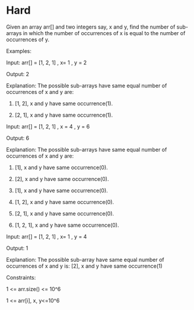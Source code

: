 # Hard

Given an array arr[] and two integers say, x and y, find the number of sub-arrays in which the number of occurrences of x is equal to the number of occurrences of y.

Examples:

Input: arr[] = [1, 2, 1] , x= 1 , y = 2

Output: 2

Explanation: The possible sub-arrays have same equal number of occurrences of x and y are:

1) [1, 2], x and y have same occurrence(1).

2) [2, 1], x and y have same occurrence(1).

Input: arr[] = [1, 2, 1] , x = 4 , y = 6

Output: 6

Explanation: The possible sub-arrays have same equal number of occurrences of x and y are:

1) [1], x and y have same occurrence(0).

2) [2], x and y have same occurrence(0).

3) [1], x and y have same occurrence(0).

4) [1, 2], x and y have same occurrence(0).

5) [2, 1], x and y have same occurrence(0).

6) [1, 2, 1], x and y have same occurrence(0).

Input: arr[] = [1, 2, 1] , x= 1 , y = 4

Output: 1

Explanation: The possible sub-array have same equal number of occurrences of x and y is: [2], x and y have same occurrence(1)


Constraints: 

1 <= arr.size() <= 10^6

1 <= arr[i], x, y<=10^6
